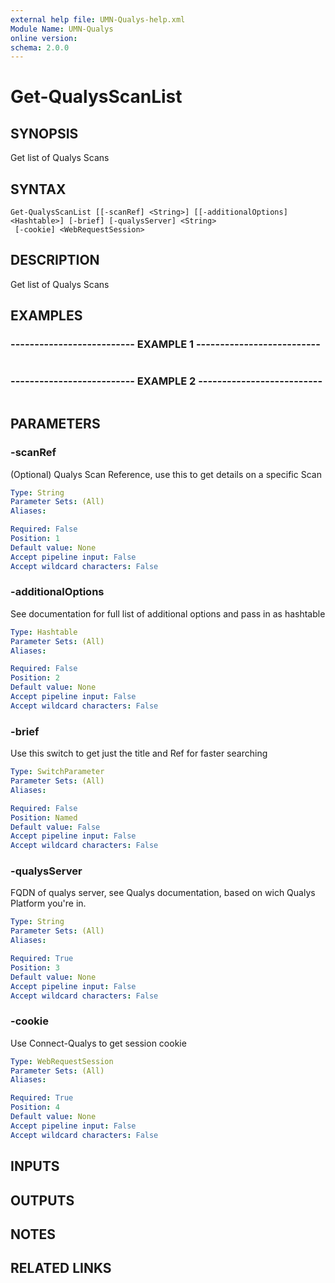 ```yaml
---
external help file: UMN-Qualys-help.xml
Module Name: UMN-Qualys
online version: 
schema: 2.0.0
---
```


# Get-QualysScanList

## SYNOPSIS
Get list of Qualys Scans

## SYNTAX

```
Get-QualysScanList [[-scanRef] <String>] [[-additionalOptions] <Hashtable>] [-brief] [-qualysServer] <String>
 [-cookie] <WebRequestSession>
```

## DESCRIPTION
Get list of Qualys Scans

## EXAMPLES

### -------------------------- EXAMPLE 1 --------------------------
```

```

### -------------------------- EXAMPLE 2 --------------------------
```

```

## PARAMETERS

### -scanRef
(Optional) Qualys Scan Reference, use this to get details on a specific Scan

```yaml
Type: String
Parameter Sets: (All)
Aliases: 

Required: False
Position: 1
Default value: None
Accept pipeline input: False
Accept wildcard characters: False
```

### -additionalOptions
See documentation for full list of additional options and pass in as hashtable

```yaml
Type: Hashtable
Parameter Sets: (All)
Aliases: 

Required: False
Position: 2
Default value: None
Accept pipeline input: False
Accept wildcard characters: False
```

### -brief
Use this switch to get just the title and Ref for faster searching

```yaml
Type: SwitchParameter
Parameter Sets: (All)
Aliases: 

Required: False
Position: Named
Default value: False
Accept pipeline input: False
Accept wildcard characters: False
```

### -qualysServer
FQDN of qualys server, see Qualys documentation, based on wich Qualys Platform you're in.

```yaml
Type: String
Parameter Sets: (All)
Aliases: 

Required: True
Position: 3
Default value: None
Accept pipeline input: False
Accept wildcard characters: False
```

### -cookie
Use Connect-Qualys to get session cookie

```yaml
Type: WebRequestSession
Parameter Sets: (All)
Aliases: 

Required: True
Position: 4
Default value: None
Accept pipeline input: False
Accept wildcard characters: False
```

## INPUTS

## OUTPUTS

## NOTES

## RELATED LINKS

